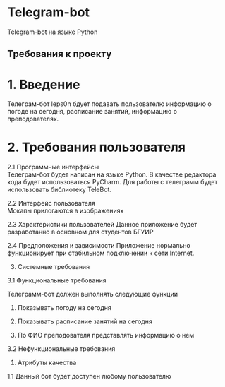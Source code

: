 # Telegram-bot
Telegram-bot на языке Python

## Требования к проекту  
# 1. Введение 
Телеграм-бот leps0n бдует подавать пользователю информацию о погоде на сегодня, расписание занятий, информацию о преподователях.
# 2. Требования пользователя  

2.1 Программные интерфейсы  
Телеграм-бот будет написан на языке Python. В качестве редактора кода будет использоваться PyCharm. 
Для работы с телеграмм будет использовать библиотеку TeleBot.

2.2 Интерфейс пользователя  
Мокапы прилогаются в изображениях

2.3 Характеристики пользователей
Данное приложение будет разработанно в основном для студентов БГУИР

2.4 Предположения и зависимости
Приложение нормально функционирует при стабильном подключении к сети Internet.

3. Системные требования

3.1 Функциональные требования

Телеграмм-бот должен выполнять следующие функции

1. Показывать погоду на сегодня

2. Показывать расписание занятий на сегодня

3. По ФИО преподователя представлять информацию о нем

3.2 Нефункциональные требования

1. Атрибуты качества

1.1 Данный бот будет доступен любому пользователю 
